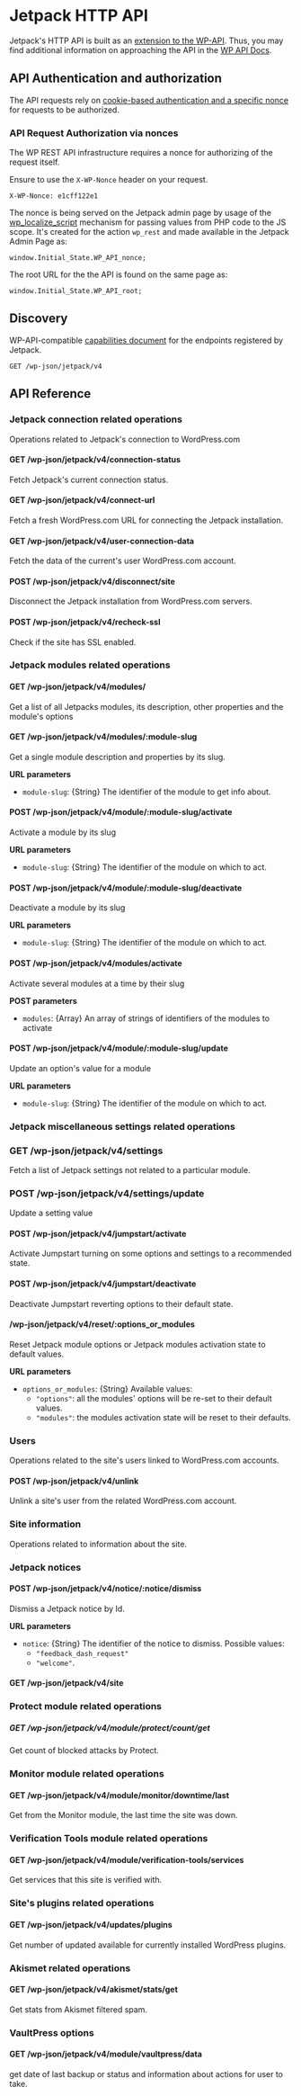 # Jetpack HTTP API

Jetpack's HTTP API is built as an [extension to the WP-API](http://v2.wp-api.org/extending/adding/). Thus, you may find additional information on approaching the API in the [WP API Docs](http://v2.wp-api.org/).

## API Authentication and authorization

The API requests rely on [cookie-based authentication and a specific nonce](http://v2.wp-api.org/guide/authentication/#cookie-authentication)
for requests to be authorized.

### API Request Authorization via nonces

The WP REST API infrastructure requires a nonce for authorizing of the request itself.

Ensure to use the `X-WP-Nonce` header on your request.

```
X-WP-Nonce: e1cff122e1
```

The nonce is being served on the Jetpack admin page by usage of the [wp_localize_script](https://codex.wordpress.org/Function_Reference/wp_localize_script) mechanism for passing values from PHP code to the JS scope. It's created for the action `wp_rest` and made available in the Jetpack Admin Page as:

```
window.Initial_State.WP_API_nonce;
```

The root URL for the the API is found on the same page as:

```
window.Initial_State.WP_API_root;
```

## Discovery

WP-API-compatible [capabilities document](http://v2.wp-api.org/guide/discovery/) for the endpoints registered by Jetpack.

`GET /wp-json/jetpack/v4`

## API Reference

### Jetpack connection related operations

Operations related to Jetpack's connection to WordPress.com

#### GET /wp-json/jetpack/v4/connection-status

Fetch Jetpack's current connection status.

#### GET /wp-json/jetpack/v4/connect-url

Fetch a fresh WordPress.com URL for connecting the Jetpack installation.

#### GET /wp-json/jetpack/v4/user-connection-data

Fetch the data of the current's user WordPress.com account.

#### POST /wp-json/jetpack/v4/disconnect/site

Disconnect the Jetpack installation from WordPress.com servers.

#### POST /wp-json/jetpack/v4/recheck-ssl

Check if the site has SSL enabled.

### Jetpack modules related operations

#### GET /wp-json/jetpack/v4/modules/

Get a list of all Jetpacks modules, its description, other properties and the module's options

#### GET /wp-json/jetpack/v4/modules/:module-slug

Get a single module description and properties by its slug.

**URL parameters**

* `module-slug`: {String} The identifier of the module to get info about.

#### POST /wp-json/jetpack/v4/module/:module-slug/activate

Activate a module by its slug

**URL parameters**

* `module-slug`: {String} The identifier of the module on which to act.

#### POST /wp-json/jetpack/v4/module/:module-slug/deactivate

Deactivate a module by its slug

**URL parameters**

* `module-slug`: {String} The identifier of the module on which to act.


#### POST /wp-json/jetpack/v4/modules/activate

Activate several modules at a time by their slug

**POST parameters**

* `modules`: {Array} An array of strings of identifiers of the modules to activate


#### POST /wp-json/jetpack/v4/module/:module-slug/update

Update an option's value for a module

**URL parameters**

* `module-slug`: {String} The identifier of the module on which to act.


### Jetpack miscellaneous settings related operations

### GET /wp-json/jetpack/v4/settings

Fetch a list of Jetpack settings not related to a particular module.

### POST /wp-json/jetpack/v4/settings/update

Update a setting value

#### POST /wp-json/jetpack/v4/jumpstart/activate

Activate Jumpstart turning on some options and settings to a recommended state.

#### POST /wp-json/jetpack/v4/jumpstart/deactivate

Deactivate Jumpstart reverting options to their default state.

#### /wp-json/jetpack/v4/reset/:options_or_modules

Reset  Jetpack module options or Jetpack modules activation state to default values.

**URL parameters**

* `options_or_modules`: {String} Available values:
	* `"options"`: all the modules' options will be re-set to their default values.
	* `"modules"`: the modules activation state will be reset to their defaults.

### Users

Operations related to the site's users linked to WordPress.com accounts.

#### POST /wp-json/jetpack/v4/unlink

Unlink a site's user from the related WordPress.com account.

### Site information

Operations related to information about the site.

### Jetpack notices

#### POST /wp-json/jetpack/v4/notice/:notice/dismiss

Dismiss a Jetpack notice by Id.

**URL parameters**

* `notice`: {String} The identifier of the notice to dismiss. Possible values:
	* `"feedback_dash_request"`
	* `"welcome"`.

#### GET /wp-json/jetpack/v4/site

### Protect module related operations

##### GET /wp-json/jetpack/v4/module/protect/count/get

Get count of blocked attacks by Protect.

### Monitor module related operations

#### GET /wp-json/jetpack/v4/module/monitor/downtime/last

Get from the Monitor module, the last time the site was down.

### Verification Tools module related operations

#### GET /wp-json/jetpack/v4/module/verification-tools/services

Get services that this site is verified with.

### Site's plugins related operations

#### GET /wp-json/jetpack/v4/updates/plugins

Get number of updated available for currently installed WordPress plugins.

### Akismet related operations

#### GET /wp-json/jetpack/v4/akismet/stats/get

Get stats from Akismet filtered spam.

### VaultPress options

#### GET /wp-json/jetpack/v4/module/vaultpress/data

get date of last backup or status and information about actions for user to take.
